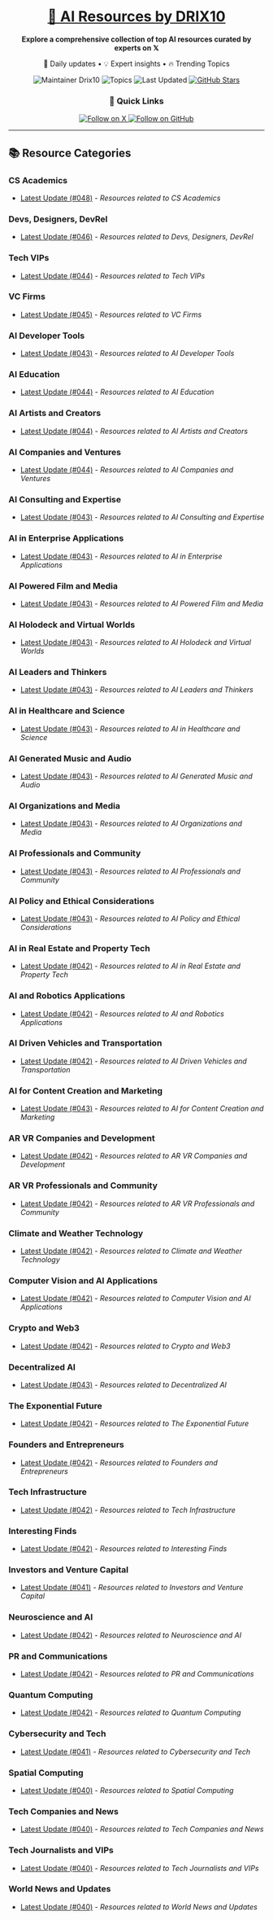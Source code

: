 
<div align="center">
  <h1><a href="https://x.com/DRIX_10_" target="_blank">🚀 AI Resources by DRIX10</a></h1>
  <p><strong>Explore a comprehensive collection of top AI resources curated by experts on 𝕏</strong></p>
  <p>🌟 Daily updates • 💡 Expert insights • 🔥 Trending Topics</p>

  <img src="https://img.shields.io/badge/Maintainer-Drix10-blue?style=for-the-badge" alt="Maintainer Drix10" />
  <img src="https://img.shields.io/badge/Topics-Everything%2C%20AI-red?style=for-the-badge" alt="Topics" />
  <img src="https://img.shields.io/github/last-commit/Drix10/ai-resources?style=for-the-badge&color=5D6D7E" alt="Last Updated" />
  <a href="https://github.com/Drix10/ai-resources"><img src="https://img.shields.io/github/stars/Drix10/ai-resources?style=for-the-badge&color=yellow" alt="GitHub Stars" /></a>

  <br>

  <h3>🌟 Quick Links</h3>
    <a href="https://x.com/DRIX_10_">
      <img src="https://img.shields.io/badge/Follow_on_𝕏-black?style=for-the-badge&logo=x&logoColor=white" alt="Follow on X" />
    </a>
    <a href="https://github.com/Drix10">
      <img src="https://img.shields.io/badge/Follow_on_GitHub-black?style=for-the-badge&logo=github&logoColor=white" alt="Follow on GitHub" />
    </a>
</div>

---

## 📚 Resource Categories

### CS Academics

*   [Latest Update (#048)](https://github.com/Drix10/ai-resources/blob/main/CS%20Academics/resources-048.md) - *Resources related to CS Academics*

### Devs, Designers, DevRel

*   [Latest Update (#046)](https://github.com/Drix10/ai-resources/blob/main/Devs%2C%20Designers%2C%20DevRel/resources-046.md) - *Resources related to Devs, Designers, DevRel*

### Tech VIPs

*   [Latest Update (#044)](https://github.com/Drix10/ai-resources/blob/main/Tech%20VIPs/resources-044.md) - *Resources related to Tech VIPs*

### VC Firms

*   [Latest Update (#045)](https://github.com/Drix10/ai-resources/blob/main/VC%20Firms/resources-045.md) - *Resources related to VC Firms*

### AI Developer Tools

*   [Latest Update (#043)](https://github.com/Drix10/ai-resources/blob/main/AI%20Developer%20Tools/resources-043.md) - *Resources related to AI Developer Tools*

### AI Education

*   [Latest Update (#044)](https://github.com/Drix10/ai-resources/blob/main/AI%20Education/resources-044.md) - *Resources related to AI Education*

### AI Artists and Creators

*   [Latest Update (#044)](https://github.com/Drix10/ai-resources/blob/main/AI%20Artists%20and%20Creators/resources-044.md) - *Resources related to AI Artists and Creators*

### AI Companies and Ventures

*   [Latest Update (#044)](https://github.com/Drix10/ai-resources/blob/main/AI%20Companies%20and%20Ventures/resources-044.md) - *Resources related to AI Companies and Ventures*

### AI Consulting and Expertise

*   [Latest Update (#043)](https://github.com/Drix10/ai-resources/blob/main/AI%20Consulting%20and%20Expertise/resources-043.md) - *Resources related to AI Consulting and Expertise*

### AI in Enterprise Applications

*   [Latest Update (#043)](https://github.com/Drix10/ai-resources/blob/main/AI%20in%20Enterprise%20Applications/resources-043.md) - *Resources related to AI in Enterprise Applications*

### AI Powered Film and Media

*   [Latest Update (#043)](https://github.com/Drix10/ai-resources/blob/main/AI%20Powered%20Film%20and%20Media/resources-043.md) - *Resources related to AI Powered Film and Media*

### AI Holodeck and Virtual Worlds

*   [Latest Update (#043)](https://github.com/Drix10/ai-resources/blob/main/AI%20Holodeck%20and%20Virtual%20Worlds/resources-043.md) - *Resources related to AI Holodeck and Virtual Worlds*

### AI Leaders and Thinkers

*   [Latest Update (#043)](https://github.com/Drix10/ai-resources/blob/main/AI%20Leaders%20and%20Thinkers/resources-043.md) - *Resources related to AI Leaders and Thinkers*

### AI in Healthcare and Science

*   [Latest Update (#043)](https://github.com/Drix10/ai-resources/blob/main/AI%20in%20Healthcare%20and%20Science/resources-043.md) - *Resources related to AI in Healthcare and Science*

### AI Generated Music and Audio

*   [Latest Update (#043)](https://github.com/Drix10/ai-resources/blob/main/AI%20Generated%20Music%20and%20Audio/resources-043.md) - *Resources related to AI Generated Music and Audio*

### AI Organizations and Media

*   [Latest Update (#043)](https://github.com/Drix10/ai-resources/blob/main/AI%20Organizations%20and%20Media/resources-043.md) - *Resources related to AI Organizations and Media*

### AI Professionals and Community

*   [Latest Update (#043)](https://github.com/Drix10/ai-resources/blob/main/AI%20Professionals%20and%20Community/resources-043.md) - *Resources related to AI Professionals and Community*

### AI Policy and Ethical Considerations

*   [Latest Update (#043)](https://github.com/Drix10/ai-resources/blob/main/AI%20Policy%20and%20Ethical%20Considerations/resources-043.md) - *Resources related to AI Policy and Ethical Considerations*

### AI in Real Estate and Property Tech

*   [Latest Update (#042)](https://github.com/Drix10/ai-resources/blob/main/AI%20in%20Real%20Estate%20and%20Property%20Tech/resources-042.md) - *Resources related to AI in Real Estate and Property Tech*

### AI and Robotics Applications

*   [Latest Update (#042)](https://github.com/Drix10/ai-resources/blob/main/AI%20and%20Robotics%20Applications/resources-042.md) - *Resources related to AI and Robotics Applications*

### AI Driven Vehicles and Transportation

*   [Latest Update (#042)](https://github.com/Drix10/ai-resources/blob/main/AI%20Driven%20Vehicles%20and%20Transportation/resources-042.md) - *Resources related to AI Driven Vehicles and Transportation*

### AI for Content Creation and Marketing

*   [Latest Update (#043)](https://github.com/Drix10/ai-resources/blob/main/AI%20for%20Content%20Creation%20and%20Marketing/resources-043.md) - *Resources related to AI for Content Creation and Marketing*

### AR VR Companies and Development

*   [Latest Update (#042)](https://github.com/Drix10/ai-resources/blob/main/AR%20VR%20Companies%20and%20Development/resources-042.md) - *Resources related to AR VR Companies and Development*

### AR VR Professionals and Community

*   [Latest Update (#042)](https://github.com/Drix10/ai-resources/blob/main/AR%20VR%20Professionals%20and%20Community/resources-042.md) - *Resources related to AR VR Professionals and Community*

### Climate and Weather Technology

*   [Latest Update (#042)](https://github.com/Drix10/ai-resources/blob/main/Climate%20and%20Weather%20Technology/resources-042.md) - *Resources related to Climate and Weather Technology*

### Computer Vision and AI Applications

*   [Latest Update (#042)](https://github.com/Drix10/ai-resources/blob/main/Computer%20Vision%20and%20AI%20Applications/resources-042.md) - *Resources related to Computer Vision and AI Applications*

### Crypto and Web3

*   [Latest Update (#042)](https://github.com/Drix10/ai-resources/blob/main/Crypto%20and%20Web3/resources-042.md) - *Resources related to Crypto and Web3*

### Decentralized AI

*   [Latest Update (#043)](https://github.com/Drix10/ai-resources/blob/main/Decentralized%20AI/resources-043.md) - *Resources related to Decentralized AI*

### The Exponential Future

*   [Latest Update (#042)](https://github.com/Drix10/ai-resources/blob/main/The%20Exponential%20Future/resources-042.md) - *Resources related to The Exponential Future*

### Founders and Entrepreneurs

*   [Latest Update (#042)](https://github.com/Drix10/ai-resources/blob/main/Founders%20and%20Entrepreneurs/resources-042.md) - *Resources related to Founders and Entrepreneurs*

### Tech Infrastructure

*   [Latest Update (#042)](https://github.com/Drix10/ai-resources/blob/main/Tech%20Infrastructure/resources-042.md) - *Resources related to Tech Infrastructure*

### Interesting Finds

*   [Latest Update (#042)](https://github.com/Drix10/ai-resources/blob/main/Interesting%20Finds/resources-042.md) - *Resources related to Interesting Finds*

### Investors and Venture Capital

*   [Latest Update (#041)](https://github.com/Drix10/ai-resources/blob/main/Investors%20and%20Venture%20Capital/resources-041.md) - *Resources related to Investors and Venture Capital*

### Neuroscience and AI

*   [Latest Update (#042)](https://github.com/Drix10/ai-resources/blob/main/Neuroscience%20and%20AI/resources-042.md) - *Resources related to Neuroscience and AI*

### PR and Communications

*   [Latest Update (#042)](https://github.com/Drix10/ai-resources/blob/main/PR%20and%20Communications/resources-042.md) - *Resources related to PR and Communications*

### Quantum Computing

*   [Latest Update (#042)](https://github.com/Drix10/ai-resources/blob/main/Quantum%20Computing/resources-042.md) - *Resources related to Quantum Computing*

### Cybersecurity and Tech

*   [Latest Update (#041)](https://github.com/Drix10/ai-resources/blob/main/Cybersecurity%20and%20Tech/resources-041.md) - *Resources related to Cybersecurity and Tech*

### Spatial Computing

*   [Latest Update (#040)](https://github.com/Drix10/ai-resources/blob/main/Spatial%20Computing/resources-040.md) - *Resources related to Spatial Computing*

### Tech Companies and News

*   [Latest Update (#040)](https://github.com/Drix10/ai-resources/blob/main/Tech%20Companies%20and%20News/resources-040.md) - *Resources related to Tech Companies and News*

### Tech Journalists and VIPs

*   [Latest Update (#040)](https://github.com/Drix10/ai-resources/blob/main/Tech%20Journalists%20and%20VIPs/resources-040.md) - *Resources related to Tech Journalists and VIPs*

### World News and Updates

*   [Latest Update (#040)](https://github.com/Drix10/ai-resources/blob/main/World%20News%20and%20Updates/resources-040.md) - *Resources related to World News and Updates*

